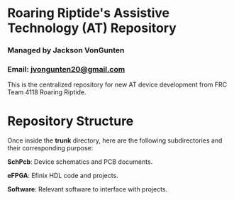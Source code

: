 # Roaring Riptide's Assistive Technology (AT) Repository
### Managed by Jackson VonGunten
### Email: jvongunten20@gmail.com

This is the centralized repository for new AT device development from FRC Team 4118 Roaring Riptide.

# Repository Structure
Once inside the __trunk__ directory, here are the following subdirectories and their corresponding purpose:

__SchPcb__: Device schematics and PCB documents.

__eFPGA__: Efinix HDL code and projects.

__Software__: Relevant software to interface with projects.
